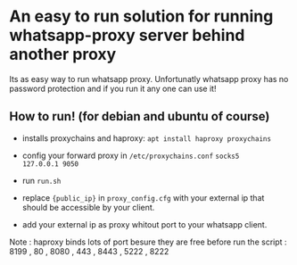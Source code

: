 # An easy to run solution for running whatsapp-proxy server behind another proxy

Its as easy way to run whatsapp proxy. Unfortunatly whatsapp proxy has no password protection and if you run it any one can use it!

## How to run! (for debian and ubuntu of course)
- installs proxychains and haproxy:
`apt install haproxy proxychains`

- config your forward proxy in `/etc/proxychains.conf`
`socks5 	127.0.0.1 9050`

- run `run.sh`

- replace `{public_ip}` in `proxy_config.cfg` with your external ip that should be accessible by your client.

- add  your external ip as proxy whitout port to your whatsapp client.

Note : haproxy binds lots of port besure they are free before run the script : 8199 , 80 , 8080 , 443 , 8443 , 5222 , 8222

